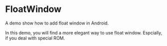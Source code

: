 # FloatWindow
A demo show how to add float window in Android.

In this demo, you will find a more elegant way to use float window.
Espcially, if you deal with special ROM.
